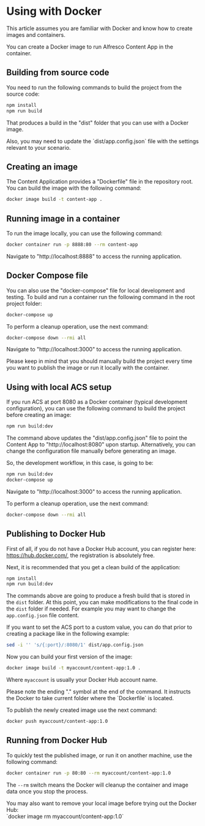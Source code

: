 # Using with Docker

<p class="warning">
This article assumes you are familiar with Docker and know how to create images and containers.
</p>

You can create a Docker image to run Alfresco Content App in the container.

## Building from source code

You need to run the following commands to build the project from the source code:

```sh
npm install
npm run build
```

That produces a build in the "dist" folder that you can use with a Docker image.

<p class="tip">
Also, you may need to update the `dist/app.config.json` file with the settings relevant to your scenario.
</p>

## Creating an image

The Content Application provides a "Dockerfile" file in the repository root.
You can build the image with the following command:

```sh
docker image build -t content-app .
```

## Running image in a container

To run the image locally, you can use the following command:

```sh
docker container run -p 8888:80 --rm content-app
```

Navigate to "http://localhost:8888" to access the running application.

## Docker Compose file

You can also use the "docker-compose" file for local development and testing.
To build and run a container run the following command in the root project folder:

```sh
docker-compose up
```

To perform a cleanup operation, use the next command:

```sh
docker-compose down --rmi all
```

Navigate to "http://localhost:3000" to access the running application.

<p class="warning">
Please keep in mind that you should manually build the project every time you want to publish the image or run it locally with the container.
</p>

## Using with local ACS setup

If you run ACS at port 8080 as a Docker container (typical development configuration), you can use the following command to build the project before creating an image:

```sh
npm run build:dev
```

The command above updates the "dist/app.config.json" file to point the Content App to "http://localhost:8080" upon startup.
Alternatively, you can change the configuration file manually before generating an image.

So, the development workflow, in this case, is going to be:

```sh
npm run build:dev
docker-compose up
```

Navigate to "http://localhost:3000" to access the running application.

To perform a cleanup operation, use the next command:

```sh
docker-compose down --rmi all
```

## Publishing to Docker Hub

First of all, if you do not have a Docker Hub account, you can register here: https://hub.docker.com/, the registration is absolutely free.

Next, it is recommended that you get a clean build of the application:

```sh
npm install
npm run build:dev
```

The commands above are going to produce a fresh build that is stored in the `dist` folder.
At this point, you can make modifications to the final code in the `dist` folder if needed.
For example you may want to change the `app.config.json` file content.

If you want to set the ACS port to a custom value,
you can do that prior to creating a package like in the following example:

```sh
sed -i '' 's/{:port}/:8080/1' dist/app.config.json
```

Now you can build your first version of the image:

```sh
docker image build -t myaccount/content-app:1.0 .
```

Where `myaccount` is usually your Docker Hub account name.

<p class="warning">
Please note the ending "." symbol at the end of the command. It instructs the Docker to take current folder where the `Dockerfile` is located.
</p>

To publish the newly created image use the next command:

```sh
docker push myaccount/content-app:1.0
```

## Running from Docker Hub

To quickly test the published image, or run it on another machine, use the following command:

```sh
docker container run -p 80:80 --rm myaccount/content-app:1.0
```

The `--rm` switch means the Docker will cleanup the container and image data once you stop the process.

<p class="tip">
You may also want to remove your local image before trying out the Docker Hub:<br>
`docker image rm myaccount/content-app:1.0`
</p>
